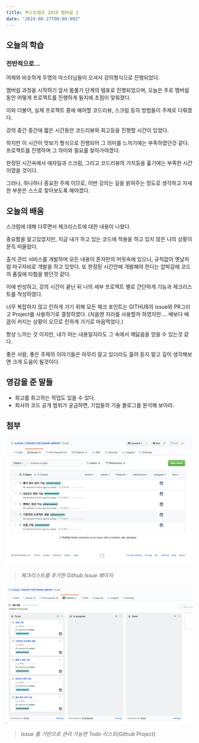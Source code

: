 ```yaml
---
title: 부스트캠프 2019 맴버쉽 2
date: "2019-08-27T00:00:00Z"
---
```


## 오늘의 학습

### 전반적으로...

어제와 비슷하게 두명의 마스터님들이 오셔서 강의형식으로 진행되었다.

멤버쉽 과정을 시작하기 앞서 몸풀기 단계의 템포로 진행되었으며, 오늘은 주로 멤버쉽동안 어떻게 프로젝트를 진행하게 될지에 초점이 맞춰졌다.

이와 더불어, 실제 프로젝트 중에 해야할 코드리뷰, 스크럼 등의 방법들이 주제로 다뤄졌다.

강의 중간 중간에 짧은 시간동안 코드리뷰와 회고등을 진행할 시간이 있었다.

하지만 이 시간이 맛보기 형식으로 진행되어 그 의미를 느끼기에는 부족하였던것 같다.
프로젝트를 진행하며 그 의미와 필요를 찾아가야겠다.

한정된 시간속에서 애자일과 스크럼, 그리고 코드리뷰의 가치등을 훑기에는 부족한 시간이였을 것이다.

그러나, 하나하나 중요한 주제 이므로, 이번 강의는 길을 밝혀주는 정도로 생각하고 자세한 부분은 스스로 찾아보도록 해야겠다.

## 오늘의 배움

스크럼에 대해 다루면서 체크리스트에 대한 내용이 나왔다.

중요함을 알고있었지만, 지금 내가 하고 있는 코드에 적용을 하고 있지 않은 나의 상황이 문득 떠올랐다.

출석 관리 서비스를 개발하며 모든 내용이 혼자만의 머릿속에 있으니, 규칙없이 옛날처럼 마구자비로 개발을 하고 있엇다.
또 한정된 시간안에 개발해야 한다는 압박감에 코드의 품질에 타협을 봤던것 같다.

이에 반성하고, 강의 시간이 끝난 뒤 나의 세부 프로젝트 별로 간단하게 기능과 체크리스트를 작성하였다.

너무 복잡하지 않고 린하게 가기 위해 모든 체크 포인트는 GITHUB의 issue와 PR그리고 Project를 사용하기로 결정하였다. (처음엔 지라를 사용할까 하였지만.... 배보다 배꼽이 커지는 상황이 오므로 린하게 가기로 마음먹었다.)

항상 느끼는 것 이지만, 내가 아는 내용일지라도 그 속에서 께닳음을 얻을 수 있는것 같다.

좋은 사람, 좋은 주제의 이야기들은 아무리 알고 있더라도 흘려 듣지 말고 깊이 생각해보면 크게 도움이 될것이다.

## 영감을 준 말들

- 회고를 회고하는 작업도 있을 수 있다.
- 회사의 코드 공개 범위가 궁금하면, 기업들의 기술 블로그를 분석해 보아라.

## 첨부

![](./1.png)

> _체크리스트를 추가한 Github Issue 페이지_

![](./2.png)

> _Issue 를 기반으로 관리 가능한 Todo 리스트(Github Project)_
